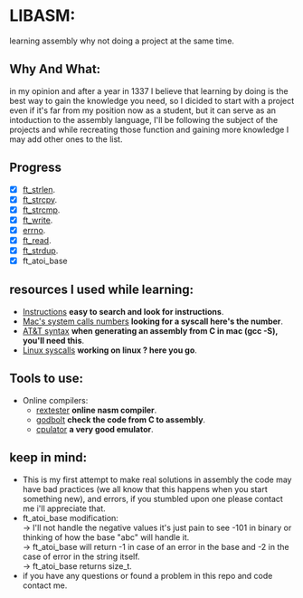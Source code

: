 # LIBASM:
learning assembly why not doing a project at the same time.
## Why And What:
 in my opinion and after a year in 1337 I believe that learning by doing is the best way to gain the knowledge you need, so I dicided to start with a project even if it's far from my position now as a student, but it can serve as an intoduction to the assembly language, I'll be following the subject of the projects and while recreating those function and gaining more knowledge I may add other ones to the list.
## Progress
 - [X] [ft_strlen](https://man7.org/linux/man-pages/man3/strlen.3.html).
 - [X] [ft_strcpy](https://man7.org/linux/man-pages/man3/strcpy.3.html).
 - [X] [ft_strcmp](https://www.man7.org/linux/man-pages/man3/strcmp.3.html).
 - [X] [ft_write](https://man7.org/linux/man-pages/man2/write.2.html).
 - [X] [errno](https://man7.org/linux/man-pages/man3/errno.3.html).
 - [X] [ft_read](https://man7.org/linux/man-pages/man2/read.2.html).
 - [X] [ft_strdup](https://man7.org/linux/man-pages/man3/strdup.3.html).
 - [X] ft_atoi_base
## resources I used while learning:
- [Instructions](http://www.mathemainzel.info/files/x86asmref.html#repe) **easy to search and look for instructions**.  
- [Mac's system calls numbers](https://opensource.apple.com/source/xnu/xnu-1504.3.12/bsd/kern/syscalls.master) **looking for a syscall here's the number**.  
- [AT&T syntax](https://csiflabs.cs.ucdavis.edu/~ssdavis/50/att-syntax.htm)	**when generating an assembly from C in mac (gcc -S), you'll need this**.  
- [Linux syscalls](https://blog.rchapman.org/posts/Linux_System_Call_Table_for_x86_64/)	**working on linux ? here you go**. 
## Tools to use:
- Online compilers:
  - [rextester](https://rextester.com/l/nasm_online_compiler) **online nasm compiler**.  
  - [godbolt](https://godbolt.org/)	**check the code from C to assembly**.  
  - [cpulator](https://cpulator.01xz.net/?sys=arm-de1soc)	**a very good emulator**.  
## keep in mind:
 - This is my first attempt to make real solutions in assembly the code may have bad practices (we all know that this happens when you start something new), and errors, if you stumbled upon one please contact me i'll appreciate that.
 - ft_atoi_base modification:  
   -> I'll not handle the negative values it's just pain to see -101 in binary or thinking of how the base "abc" will handle it.  
   -> ft_atoi_base will return -1 in case of an error in the base and -2 in the case of error in the string itself.  
   -> ft_atoi_base returns size_t.  
 - if you have any questions or found a problem in this repo and code contact me.
